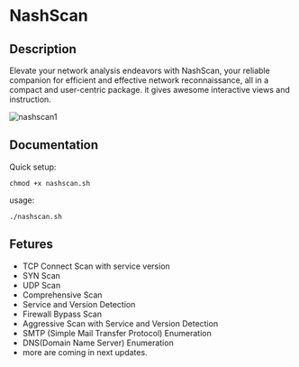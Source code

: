 # NashScan

## Description
 Elevate your network analysis endeavors with NashScan, your reliable companion for efficient and effective network reconnaissance, all in a compact and user-centric package.
 it gives awesome interactive views and instruction.

 ![nashscan1](https://github.com/sadnansakin/NashScan/assets/66565192/6ce24180-5ffc-4a0a-ad06-9c9075fe3f67)


## Documentation

Quick setup:

```
chmod +x nashscan.sh

```

usage:
```
./nashscan.sh

```
## Fetures
* TCP Connect Scan with service version
* SYN Scan
* UDP Scan
* Comprehensive Scan
* Service and Version Detection
* Firewall Bypass Scan
* Aggressive Scan with Service and Version Detection
* SMTP (Simple Mail Transfer Protocol) Enumeration
* DNS(Domain Name Server) Enumeration
* more are coming in next updates.


